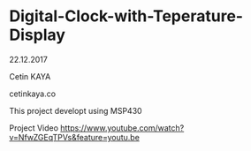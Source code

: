 # Digital-Clock-with-Teperature-Display

22.12.2017

Cetin KAYA

cetinkaya.co

This project developt using MSP430

Project Video
https://www.youtube.com/watch?v=NfwZGEqTPVs&feature=youtu.be
